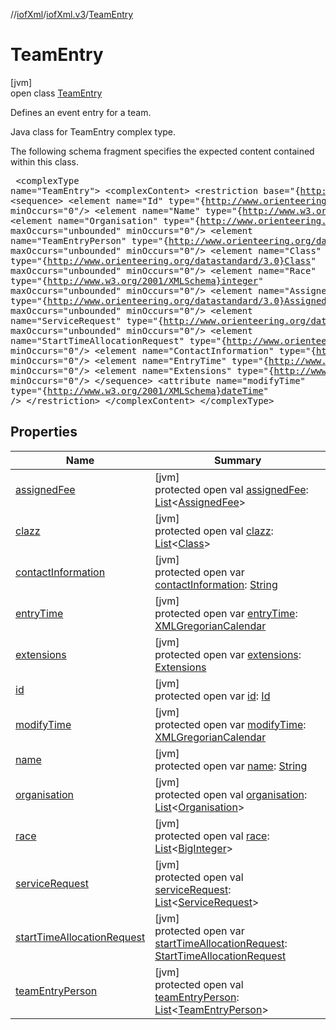 //[iofXml](../../../index.md)/[iofXml.v3](../index.md)/[TeamEntry](index.md)

# TeamEntry

[jvm]\
open class [TeamEntry](index.md)

Defines an event entry for a team. <p>Java class for TeamEntry complex type. <p>The following schema fragment specifies the expected content contained within this class. <pre> &lt;complexType name="TeamEntry"&gt; &lt;complexContent&gt; &lt;restriction base="{http://www.w3.org/2001/XMLSchema}anyType"&gt; &lt;sequence&gt; &lt;element name="Id" type="{http://www.orienteering.org/datastandard/3.0}Id" minOccurs="0"/&gt; &lt;element name="Name" type="{http://www.w3.org/2001/XMLSchema}string"/&gt; &lt;element name="Organisation" type="{http://www.orienteering.org/datastandard/3.0}Organisation" maxOccurs="unbounded" minOccurs="0"/&gt; &lt;element name="TeamEntryPerson" type="{http://www.orienteering.org/datastandard/3.0}TeamEntryPerson" maxOccurs="unbounded" minOccurs="0"/&gt; &lt;element name="Class" type="{http://www.orienteering.org/datastandard/3.0}Class" maxOccurs="unbounded" minOccurs="0"/&gt; &lt;element name="Race" type="{http://www.w3.org/2001/XMLSchema}integer" maxOccurs="unbounded" minOccurs="0"/&gt; &lt;element name="AssignedFee" type="{http://www.orienteering.org/datastandard/3.0}AssignedFee" maxOccurs="unbounded" minOccurs="0"/&gt; &lt;element name="ServiceRequest" type="{http://www.orienteering.org/datastandard/3.0}ServiceRequest" maxOccurs="unbounded" minOccurs="0"/&gt; &lt;element name="StartTimeAllocationRequest" type="{http://www.orienteering.org/datastandard/3.0}StartTimeAllocationRequest" minOccurs="0"/&gt; &lt;element name="ContactInformation" type="{http://www.w3.org/2001/XMLSchema}string" minOccurs="0"/&gt; &lt;element name="EntryTime" type="{http://www.w3.org/2001/XMLSchema}dateTime" minOccurs="0"/&gt; &lt;element name="Extensions" type="{http://www.orienteering.org/datastandard/3.0}Extensions" minOccurs="0"/&gt; &lt;/sequence&gt; &lt;attribute name="modifyTime" type="{http://www.w3.org/2001/XMLSchema}dateTime" /&gt; &lt;/restriction&gt; &lt;/complexContent&gt; &lt;/complexType&gt; </pre>

## Properties

| Name | Summary |
|---|---|
| [assignedFee](assigned-fee.md) | [jvm]<br>protected open val [assignedFee](assigned-fee.md): [List](https://docs.oracle.com/javase/8/docs/api/java/util/List.html)<[AssignedFee](../-assigned-fee/index.md)> |
| [clazz](clazz.md) | [jvm]<br>protected open val [clazz](clazz.md): [List](https://docs.oracle.com/javase/8/docs/api/java/util/List.html)<[Class](../-class/index.md)> |
| [contactInformation](contact-information.md) | [jvm]<br>protected open var [contactInformation](contact-information.md): [String](https://docs.oracle.com/javase/8/docs/api/java/lang/String.html) |
| [entryTime](entry-time.md) | [jvm]<br>protected open var [entryTime](entry-time.md): [XMLGregorianCalendar](https://docs.oracle.com/javase/8/docs/api/javax/xml/datatype/XMLGregorianCalendar.html) |
| [extensions](extensions.md) | [jvm]<br>protected open var [extensions](extensions.md): [Extensions](../-extensions/index.md) |
| [id](id.md) | [jvm]<br>protected open var [id](id.md): [Id](../-id/index.md) |
| [modifyTime](modify-time.md) | [jvm]<br>protected open var [modifyTime](modify-time.md): [XMLGregorianCalendar](https://docs.oracle.com/javase/8/docs/api/javax/xml/datatype/XMLGregorianCalendar.html) |
| [name](name.md) | [jvm]<br>protected open var [name](name.md): [String](https://docs.oracle.com/javase/8/docs/api/java/lang/String.html) |
| [organisation](organisation.md) | [jvm]<br>protected open val [organisation](organisation.md): [List](https://docs.oracle.com/javase/8/docs/api/java/util/List.html)<[Organisation](../-organisation/index.md)> |
| [race](race.md) | [jvm]<br>protected open val [race](race.md): [List](https://docs.oracle.com/javase/8/docs/api/java/util/List.html)<[BigInteger](https://docs.oracle.com/javase/8/docs/api/java/math/BigInteger.html)> |
| [serviceRequest](service-request.md) | [jvm]<br>protected open val [serviceRequest](service-request.md): [List](https://docs.oracle.com/javase/8/docs/api/java/util/List.html)<[ServiceRequest](../-service-request/index.md)> |
| [startTimeAllocationRequest](start-time-allocation-request.md) | [jvm]<br>protected open var [startTimeAllocationRequest](start-time-allocation-request.md): [StartTimeAllocationRequest](../-start-time-allocation-request/index.md) |
| [teamEntryPerson](team-entry-person.md) | [jvm]<br>protected open val [teamEntryPerson](team-entry-person.md): [List](https://docs.oracle.com/javase/8/docs/api/java/util/List.html)<[TeamEntryPerson](../-team-entry-person/index.md)> |
